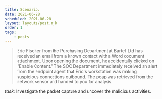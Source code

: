 ```yaml
---
title: Scenario.
date: 2021-06-28
scheduled: 2021-06-28
layout: layouts/post.njk
order: 1
tags:
    - posts
---
```


> Eric Fischer from the Purchasing Department at Bartell Ltd has received an email from a known contact with a Word document attachment.  Upon opening the document, he accidentally clicked on "Enable Content."  The SOC Department immediately received an alert from the endpoint agent that Eric's workstation was making suspicious connections outbound. The pcap was retrieved from the network sensor and handed to you for analysis. 

*task:* Investigate the packet capture and uncover the malicious activities.